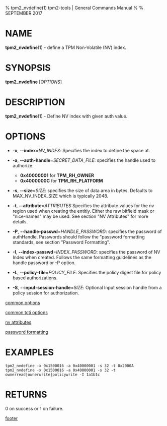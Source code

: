 % tpm2_nvdefine(1) tpm2-tools | General Commands Manual
%
% SEPTEMBER 2017

# NAME

**tpm2_nvdefine**(1) - define a TPM Non-Volatile (NV) index.

# SYNOPSIS

**tpm2_nvdefine** [*OPTIONS*]

# DESCRIPTION

**tpm2_nvdefine**(1) - Define NV index with given auth value.

# OPTIONS

  * **-x**, **--index**=_NV\_INDEX_:
    Specifies the index to define the space at.

  * **-a**, **--auth-handle**=_SECRET\_DATA\_FILE_:
    specifies the handle used to authorize:
    * **0x40000001** for **TPM_RH_OWNER**
    * **0x4000000C** for **TPM_RH_PLATFORM**

  * **-s**, **--size**=_SIZE_:
    specifies the size of data area in bytes. Defaults to MAX_NV_INDEX_SIZE
    which is typically 2048.

  * **-t**, **--attribute**=_ATTRIBUTES_
    Specifies the attribute values for the nv region used when creating the
    entitiy. Either the raw bitfield mask or "nice-names" may be used. See
    section "NV Attributes" for more details.

  * **-P**, **--handle-passwd**=_HANDLE\_PASSWORD_:
    specifies the password of authHandle. Passwords should follow the
    "password formatting standards, see section "Password Formatting".

  * **-I**, **--index-passwd**=_INDEX\_PASSWORD_:
    specifies the password of NV Index when created. Follows the same formatting
    guidelines as the handle password or -P option.

  * **-L**, **--policy-file**=_POLICY\_FILE_:
    Specifies the policy digest file for policy based authorizations.

  * **-S**, **--input-session-handle**=_SIZE_:
    Optional Input session handle from a policy session for authorization.

[common options](common/options.md)

[common tcti options](common/tcti.md)

[nv attributes](common/nv-attrs.md)

[password formatting](common/password.md)

# EXAMPLES

```
tpm2_nvdefine -x 0x1500016 -a 0x40000001 -s 32 -t 0x2000A
tpm2_nvdefine -x 0x1500016 -a 0x40000001 -s 32 -t ownerread|ownerwrite|policywrite -I 1a1b1c
```

# RETURNS

0 on success or 1 on failure.

[footer](common/footer.md)

